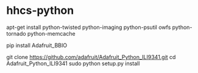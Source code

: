 # hhcs-python


apt-get install python-twisted python-imaging python-psutil owfs python-tornado python-memcache

pip install Adafruit_BBIO

git clone https://github.com/adafruit/Adafruit_Python_ILI9341.git
cd Adafruit_Python_ILI9341
sudo python setup.py install


